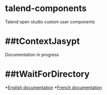 # talend-components
Talend open studio custom user components

##tContextJasypt
================
Documentation in progress

##tWaitForDirectory
===================
*[English documentation](http://easy-bi.org/download/Manual%20-%20tWaitForDirectory%20Talend%20component-EN.pdf)
*[French documentation](http://easy-bi.org/blog/talend-creation-du-composant-twaitfordirectory/)